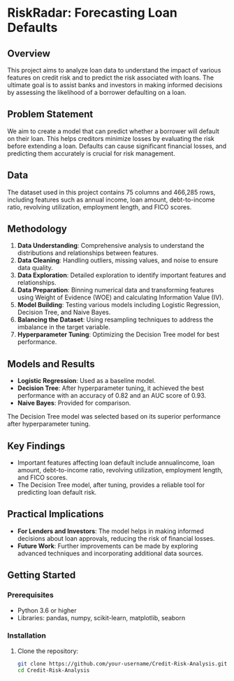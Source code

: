 # RiskRadar: Forecasting Loan Defaults

## Overview
This project aims to analyze loan data to understand the impact of various features on credit risk and to predict the risk associated with loans. The ultimate goal is to assist banks and investors in making informed decisions by assessing the likelihood of a borrower defaulting on a loan.

## Problem Statement
We aim to create a model that can predict whether a borrower will default on their loan. This helps creditors minimize losses by evaluating the risk before extending a loan. Defaults can cause significant financial losses, and predicting them accurately is crucial for risk management.

## Data
The dataset used in this project contains 75 columns and 466,285 rows, including features such as annual income, loan amount, debt-to-income ratio, revolving utilization, employment length, and FICO scores.

## Methodology
1. **Data Understanding**: Comprehensive analysis to understand the distributions and relationships between features.
2. **Data Cleaning**: Handling outliers, missing values, and noise to ensure data quality.
3. **Data Exploration**: Detailed exploration to identify important features and relationships.
4. **Data Preparation**: Binning numerical data and transforming features using Weight of Evidence (WOE) and calculating Information Value (IV).
5. **Model Building**: Testing various models including Logistic Regression, Decision Tree, and Naive Bayes.
6. **Balancing the Dataset**: Using resampling techniques to address the imbalance in the target variable.
7. **Hyperparameter Tuning**: Optimizing the Decision Tree model for best performance.

## Models and Results
- **Logistic Regression**: Used as a baseline model.
- **Decision Tree**: After hyperparameter tuning, it achieved the best performance with an accuracy of 0.82 and an AUC score of 0.93.
- **Naive Bayes**: Provided for comparison.

The Decision Tree model was selected based on its superior performance after hyperparameter tuning.

## Key Findings
- Important features affecting loan default include annualincome, loan amount, debt-to-income ratio, revolving utilization, employment length, and FICO scores.
- The Decision Tree model, after tuning, provides a reliable tool for predicting loan default risk.

## Practical Implications
- **For Lenders and Investors**: The model helps in making informed decisions about loan approvals, reducing the risk of financial losses.
- **Future Work**: Further improvements can be made by exploring advanced techniques and incorporating additional data sources.

## Getting Started
### Prerequisites
- Python 3.6 or higher
- Libraries: pandas, numpy, scikit-learn, matplotlib, seaborn

### Installation
1. Clone the repository:
   ```bash
   git clone https://github.com/your-username/Credit-Risk-Analysis.git
   cd Credit-Risk-Analysis
